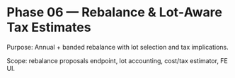 # Phase 06 — Rebalance & Lot‑Aware Tax Estimates

Purpose: Annual + banded rebalance with lot selection and tax implications.

Scope: rebalance proposals endpoint, lot accounting, cost/tax estimator, FE UI.

